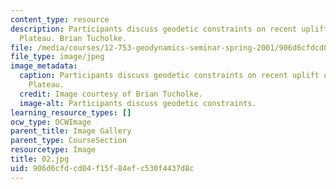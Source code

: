 ```yaml
---
content_type: resource
description: Participants discuss geodetic constraints on recent uplift of the Yellowstone
  Plateau. Brian Tucholke.
file: /media/courses/12-753-geodynamics-seminar-spring-2001/906d6cfdcd04f15f84efc530f4437d8c_02.jpg
file_type: image/jpeg
image_metadata:
  caption: Participants discuss geodetic constraints on recent uplift of the Yellowstone
    Plateau.
  credit: Image courtesy of Brian Tucholke.
  image-alt: Participants discuss geodetic constraints.
learning_resource_types: []
ocw_type: OCWImage
parent_title: Image Gallery
parent_type: CourseSection
resourcetype: Image
title: 02.jpg
uid: 906d6cfd-cd04-f15f-84ef-c530f4437d8c
---
```

